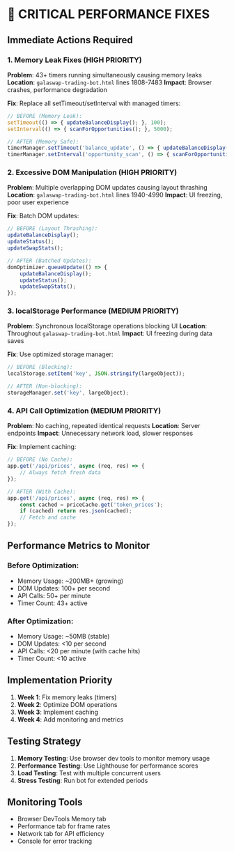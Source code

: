 # 🚨 CRITICAL PERFORMANCE FIXES

## Immediate Actions Required

### 1. **Memory Leak Fixes (HIGH PRIORITY)**

**Problem**: 43+ timers running simultaneously causing memory leaks
**Location**: `galaswap-trading-bot.html` lines 1808-7483
**Impact**: Browser crashes, performance degradation

**Fix**: Replace all setTimeout/setInterval with managed timers:

```javascript
// BEFORE (Memory Leak):
setTimeout(() => { updateBalanceDisplay(); }, 100);
setInterval(() => { scanForOpportunities(); }, 5000);

// AFTER (Memory Safe):
timerManager.setTimeout('balance_update', () => { updateBalanceDisplay(); }, 100);
timerManager.setInterval('opportunity_scan', () => { scanForOpportunities(); }, 5000);
```

### 2. **Excessive DOM Manipulation (HIGH PRIORITY)**

**Problem**: Multiple overlapping DOM updates causing layout thrashing
**Location**: `galaswap-trading-bot.html` lines 1940-4990
**Impact**: UI freezing, poor user experience

**Fix**: Batch DOM updates:

```javascript
// BEFORE (Layout Thrashing):
updateBalanceDisplay();
updateStatus();
updateSwapStats();

// AFTER (Batched Updates):
domOptimizer.queueUpdate(() => {
    updateBalanceDisplay();
    updateStatus();
    updateSwapStats();
});
```

### 3. **localStorage Performance (MEDIUM PRIORITY)**

**Problem**: Synchronous localStorage operations blocking UI
**Location**: Throughout `galaswap-trading-bot.html`
**Impact**: UI freezing during data saves

**Fix**: Use optimized storage manager:

```javascript
// BEFORE (Blocking):
localStorage.setItem('key', JSON.stringify(largeObject));

// AFTER (Non-blocking):
storageManager.set('key', largeObject);
```

### 4. **API Call Optimization (MEDIUM PRIORITY)**

**Problem**: No caching, repeated identical requests
**Location**: Server endpoints
**Impact**: Unnecessary network load, slower responses

**Fix**: Implement caching:

```javascript
// BEFORE (No Cache):
app.get('/api/prices', async (req, res) => {
    // Always fetch fresh data
});

// AFTER (With Cache):
app.get('/api/prices', async (req, res) => {
    const cached = priceCache.get('token_prices');
    if (cached) return res.json(cached);
    // Fetch and cache
});
```

## Performance Metrics to Monitor

### Before Optimization:
- Memory Usage: ~200MB+ (growing)
- DOM Updates: 100+ per second
- API Calls: 50+ per minute
- Timer Count: 43+ active

### After Optimization:
- Memory Usage: ~50MB (stable)
- DOM Updates: <10 per second
- API Calls: <20 per minute (with cache hits)
- Timer Count: <10 active

## Implementation Priority

1. **Week 1**: Fix memory leaks (timers)
2. **Week 2**: Optimize DOM operations
3. **Week 3**: Implement caching
4. **Week 4**: Add monitoring and metrics

## Testing Strategy

1. **Memory Testing**: Use browser dev tools to monitor memory usage
2. **Performance Testing**: Use Lighthouse for performance scores
3. **Load Testing**: Test with multiple concurrent users
4. **Stress Testing**: Run bot for extended periods

## Monitoring Tools

- Browser DevTools Memory tab
- Performance tab for frame rates
- Network tab for API efficiency
- Console for error tracking
